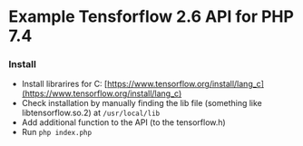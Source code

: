 # Example Tensforflow 2.6 API for PHP 7.4

### Install

* Install librarires for C: [https://www.tensorflow.org/install/lang_c](https://www.tensorflow.org/install/lang_c)
* Check installation by manually finding the lib file (something like libtensorflow.so.2) at `/usr/local/lib`
* Add additional function to the API (to the tensorflow.h)
* Run `php index.php`
